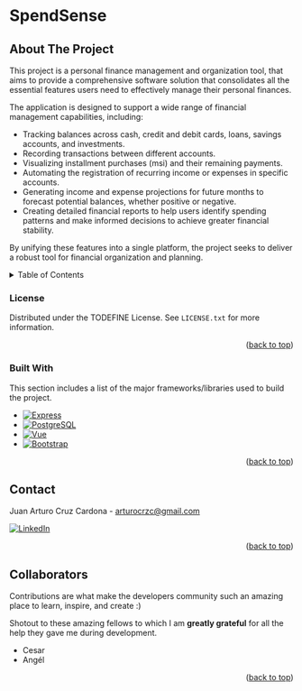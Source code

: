 <!-- Improved compatibility of back to top link: See: https://github.com/othneildrew/Best-README-Template/pull/73 -->
<a id="readme-top"></a>
# SpendSense

<!-- ABOUT THE PROJECT -->
## About The Project
This project is a personal finance management and organization tool, that aims to provide a comprehensive software solution that consolidates all the essential features users need to effectively manage their personal finances.

The application is designed to support a wide range of financial management capabilities, including:

- Tracking balances across cash, credit and debit cards, loans, savings accounts, and investments.
- Recording transactions between different accounts.
- Visualizing installment purchases (msi) and their remaining payments.
- Automating the registration of recurring income or expenses in specific accounts.
- Generating income and expense projections for future months to forecast potential balances, whether positive or negative.
- Creating detailed financial reports to help users identify spending patterns and make informed decisions to achieve greater financial stability.

By unifying these features into a single platform, the project seeks to deliver a robust tool for financial organization and planning.

<!-- TABLE OF CONTENTS -->
<details>
  <summary>Table of Contents</summary>
  <ol>
    <li>
      <a href="#about-the-project">About The Project</a>
      <ul>
          <li><a href="#license">License</a></li>
          <li><a href="#built-with">Built With</a></li>
      </ul>
    </li>
    <li>
      <a href="#getting-started">Getting Started</a>
      <ul>
        <li><a href="#prerequisites">Prerequisites</a></li>
        <li><a href="#installation">Installation</a></li>
      </ul>
    </li>
    <li><a href="#contact">Contact</a></li>
    <li><a href="#collaborators">Collaborators</a></li>
  </ol>
</details>

<!-- LICENSE -->
### License

Distributed under the TODEFINE License. See `LICENSE.txt` for more information.

<p align="right">(<a href="#readme-top">back to top</a>)</p>

<!-- BUILT WITH -->
### Built With
This section includes a list of the major frameworks/libraries used to build the project.

* [![Express][Express.ts]][Express-url]
* [![PostgreSQL][PostgreSQL]][PostgreSQL-url]
* [![Vue][Vue.js]][Vue-url]
* [![Bootstrap][Bootstrap.com]][Bootstrap-url]

<p align="right">(<a href="#readme-top">back to top</a>)</p>

<!-- CONTACT -->
## Contact

Juan Arturo Cruz Cardona - arturocrzc@gmail.com

[![LinkedIn][linkedin-shield]][linkedin-url]

<p align="right">(<a href="#readme-top">back to top</a>)</p>

<!-- COLLABORATORS -->
## Collaborators
Contributions are what make the developers community such an amazing place to learn, inspire, and create :)

Shotout to these amazing fellows to which I am **greatly grateful** for all the help they gave me during development.
- Cesar
- Angél

<p align="right">(<a href="#readme-top">back to top</a>)</p>

<!-- MARKDOWN LINKS & IMAGES -->
[linkedin-shield]: https://img.shields.io/badge/-LinkedIn-black.svg?style=for-the-badge&logo=linkedin&colorB=555
[linkedin-url]: https://www.linkedin.com/in/juan-arturo-cruz-cardona-a611451b8/
[Express.ts]: https://img.shields.io/badge/TypeScript-Express-red
[Express-url]: https://expressjs.com
[Vue.js]: https://img.shields.io/badge/Vue.js-35495E?style=for-the-badge&logo=vuedotjs&logoColor=4FC08D
[Vue-url]: https://vuejs.org/
[PostgreSQL]: https://img.shields.io/badge/postgresql-4169e1?style=for-the-badge&logo=postgresql&logoColor=white
[PostgreSQL-url]: https://www.postgresql.org
[Bootstrap.com]: https://img.shields.io/badge/Bootstrap-563D7C?style=for-the-badge&logo=bootstrap&logoColor=white
[Bootstrap-url]: https://getbootstrap.com
